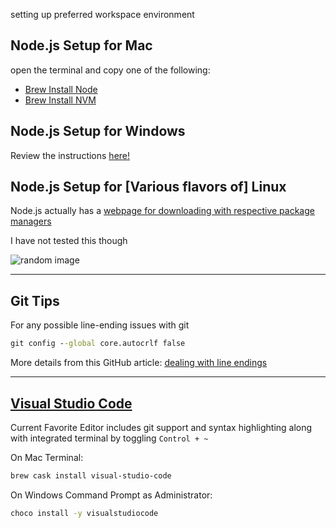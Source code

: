 setting up preferred workspace environment

## Node.js Setup for Mac

open the terminal and copy one of the following:
- [Brew Install Node](./mac-install-node.bash)
- [Brew Install NVM](./mac-install-nvm.bash)

## Node.js Setup for Windows

Review the instructions [here!](./windows-powershell-install-chocolatey.md)

## Node.js Setup for [Various flavors of] Linux

Node.js actually has a [webpage for downloading with respective package managers](https://nodejs.org/en/download/package-manager/)

I have not tested this though

![random image](https://placeimg.com/200/200/animals)

---

## Git Tips


For any possible line-ending issues with git
```bat
git config --global core.autocrlf false
```
More details from this GitHub article: [dealing with line endings](https://help.github.com/articles/dealing-with-line-endings/)

---

## [Visual Studio Code](https://code.visualstudio.com/)

Current Favorite Editor includes git support and syntax highlighting along with integrated terminal by toggling `Control + ~`

On Mac Terminal:
```sh
brew cask install visual-studio-code
```

On Windows Command Prompt as Administrator: 
```bat
choco install -y visualstudiocode
```

